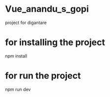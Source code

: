 # Vue_anandu_s_gopi
project for digantare

# for installing the project

 npm install

# for run the project

 npm run dev

 
